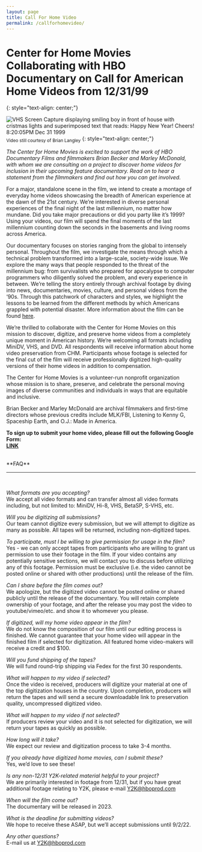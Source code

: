 ```yaml
---
layout: page
title: Call For Home Video
permalink: /callforhomevideo/
---
```


# **Center for Home Movies Collaborating with HBO Documentary on Call for American Home Videos from 12/31/99**
{: style="text-align: center;"}

![VHS Screen Capture displaying smiling boy in front of house with cristmas lights and superimposed text that reads: Happy New Year! Cheers! 8:20:05PM Dec 31 1999](../assets/img/NYEScreenGrab.png) 
<sub style="text-align: center;">Video still courtesy of Brian Langley</sub>
{: style="text-align: center;"}

*The Center for Home Movies is excited to support the work of HBO Documentary Films and filmmakers Brian Becker and Marley McDonald, with whom we are consulting on a project to discover home videos for inclusion in their upcoming feature documentary. Read on to hear a statement from the filmmakers and find out how you can get involved.*  

For a major, standalone scene in the film, we intend to create a montage of everyday home videos showcasing the breadth of American experience at the dawn of the 21st century. We’re interested in diverse personal experiences of the final night of the last millennium, no matter how mundane. Did you take major precautions or did you party like it’s 1999? Using your videos, our film will spend the final moments of the last millennium counting down the seconds in the basements and living rooms across America. 

Our documentary focuses on stories ranging from the global to intensely personal. Throughout the film, we investigate the means through which a technical problem transformed into a large-scale, society-wide issue. We explore the many ways that people responded to the threat of the millennium bug: from survivalists who prepared for apocalypse to computer programmers who diligently solved the problem, and every experience in between. We’re telling the story entirely through archival footage by diving into news, documentaries, movies, culture, and personal videos from the ‘90s. Through this patchwork of characters and styles, we highlight the lessons to be learned from the different methods by which Americans grappled with potential disaster. More information about the film can be found [here](https://pressroom.warnermedia.com/us/media-release/hbo-production-documentary-feature-about-y2k-scare-computer-glitch-threatened-end).

We’re thrilled to collaborate with the Center for Home Movies on this mission to discover, digitize, and preserve home videos from a completely unique moment in American history. We’re welcoming all formats including MiniDV, VHS, and DVD. All respondents will receive information about home video preservation from CHM. Participants whose footage is selected for the final cut of the film will receive professionally digitized high-quality versions of their home videos in addition to compensation. 

The Center for Home Movies is a volunteer-run nonprofit organization whose mission is to share, preserve, and celebrate the personal moving images of diverse communities and individuals in ways that are equitable and inclusive. 

Brian Becker and Marley McDonald are archival filmmakers and first-time directors whose previous credits include MLK/FBI, Listening to Kenny G, Spaceship Earth, and O.J.: Made in America. 

**To sign up to submit your home video, please fill out the following Google Form:	 	 
[LINK](https://docs.google.com/forms/d/e/1FAIpQLSdQlttWkfguWzNLMgMnsG636I4wEUyIBXfsk7cWJXLrelyV7A/viewform)**

<br>
**FAQ**
<hr/><br>

*What formats are you accepting?* <br>
We accept all video formats and can transfer almost all video formats including, but not limited to: MiniDV, Hi-8, VHS, BetaSP, S-VHS, etc.

*Will you be digitizing all submissions?* <br>
Our team cannot digitize every submission, but we will attempt to digitize as many as possible. All tapes will be returned, including non-digitized tapes.

*To participate, must I be willing to give permission for usage in the film?* <br>
Yes - we can only accept tapes from participants who are willing to grant us permission to use their footage in the film. If your video contains any potentially sensitive sections, we will contact you to discuss before utilizing any of this footage. Permission must be exclusive (i.e. the video cannot be posted online or shared with other productions) until the release of the film. 

*Can I share before the film comes out?* <br>
We apologize, but the digitized video cannot be posted online or shared publicly until the release of the documentary. You will retain complete ownership of your footage, and after the release you may post the video to youtube/vimeo/etc. and show it to whomever you please.

*If digitized, will my home video appear in the film?* <br>
We do not know the composition of our film until our editing process is finished. We cannot guarantee that your home video will appear in the finished film if selected for digitization. All featured home video-makers will receive a credit and $100.

*Will you fund shipping of the tapes?* <br>
We will fund round-trip shipping via Fedex for the first 30 respondents.

*What will happen to my video if selected?* <br>
Once the video is received, producers will digitize your material at one of the top digitization houses in the country. Upon completion, producers will return the tapes and will send a secure downloadable link to preservation quality, uncompressed digitized video. 

*What will happen to my video if not selected?* <br>
If producers review your video and it is not selected for digitization, we will return your tapes as quickly as possible. 

*How long will it take?* <br>
We expect our review and digitization process to take 3-4 months.

*If you already have digitized home movies, can I submit these?* <br>
Yes, we’d love to see these!

*Is any non-12/31 Y2K-related material helpful to your project?* <br>
We are primarily interested in footage from 12/31, but if you have great additional footage relating to Y2K, please e-mail [Y2K@hboprod.com](Y2K@hboprod.com) 

*When will the film come out?* <br>
The documentary will be released in 2023.

*What is the deadline for submitting videos?* <br>
We hope to receive these ASAP, but we’ll accept submissions until 9/2/22.

*Any other questions?* <br>
E-mail us at [Y2K@hboprod.com](Y2K@hboprod.com)
